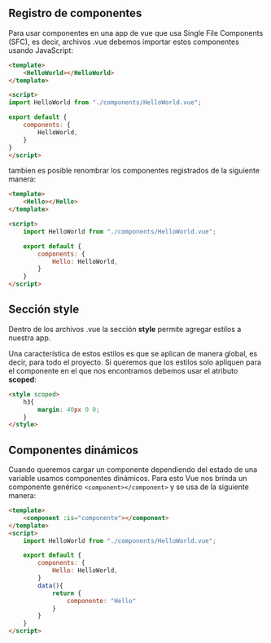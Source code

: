 ## Registro de componentes

Para usar componentes en una app de vue que usa Single File Components (SFC), es decir, archivos .vue debemos importar estos componentes usando JavaScript:

```html
<template>
    <HelloWorld></HelloWorld>
</template>

<script>
import HelloWorld from "./components/HelloWorld.vue";

export default {
    components: {
        HelloWorld,
    }
}
</script>
```

tambien es posible renombrar los componentes registrados de la siguiente manera:

```html
<template>
    <Hello></Hello>
</template>

<script>
    import HelloWorld from "./components/HelloWorld.vue";

    export default {
        components: {
            Hello: HelloWorld,
        }
    }
</script>
```

## Secci&oacute;n style

Dentro de los archivos .vue la secci&oacute;n **style** permite agregar estilos a nuestra app.

Una caracter&iacute;stica de estos estilos es que se aplican de manera global, es decir, para todo el proyecto. Si queremos que los estilos solo apliquen para el componente en el que nos encontramos debemos usar el atributo **scoped**:

```html
<style scoped>
    h3{
        margin: 40px 0 0;
    }
</style>
```

## Componentes din&aacute;micos

Cuando queremos cargar un componente dependiendo del estado de una variable usamos componentes din&aacute;micos. Para esto Vue nos brinda un componente genérico `<component></component>` y se usa de la siguiente manera:

```html
<template>
    <component :is="componente"></component>
</template>
<script>
    import HelloWorld from "./components/HelloWorld.vue";

    export default {
        components: {
            Hello: HelloWorld,
        }
        data(){
            return {
                componente: "Hello"
            }
        }
    }
</script>
```